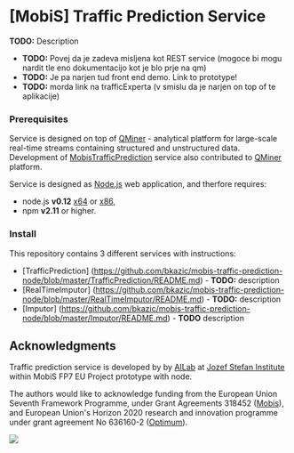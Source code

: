# [MobiS] Traffic Prediction Service 
**TODO:** Description 

- **TODO:** Povej da je zadeva misljena kot REST service (mogoce bi mogu nardit tle eno dokumentacijo kot je blo prje na qm)
- **TODO:** Je pa narjen tud front end demo. Link to prototype!
- **TODO:** morda link na trafficExperta (v smislu da je narjen on top of te aplikacije)

### Prerequisites
Service is designed on top of [QMiner](https://github.com/qminer/qminer) - analytical platform for 
large-scale real-time streams containing structured and unstructured data. Development of 
[MobisTrafficPrediction](https://github.com/bkazic/mobis-traffic-prediction-node) service 
also contributed to [QMiner](https://github.com/qminer/qminer) platform.

Service is designed as [Node.js](https://nodejs.org/en/) web application, and therfore requires: 
- node.js **v0.12** [x64](https://nodejs.org/download/release/v0.12.7/x64/node-v0.12.7-x64.msi) or 
[x86](https://nodejs.org/download/release/v0.12.7/node-v0.12.7-x86.msi), 
- npm **v2.11** or higher.

### Install 
This repository contains 3 different services with instructions:
- [TrafficPrediction]
    (https://github.com/bkazic/mobis-traffic-prediction-node/blob/master/TrafficPrediction/README.md) - 
    **TODO:** description
- [RealTimeImputor]
    (https://github.com/bkazic/mobis-traffic-prediction-node/blob/master/RealTimeImputor/README.md) - 
    **TODO:** description
- [Imputor]
    (https://github.com/bkazic/mobis-traffic-prediction-node/blob/master/Imputor/README.md) - 
    **TODO** description


## Acknowledgments

Traffic prediction service is developed by  by [AILab](http://ailab.ijs.si/) at 
[Jozef Stefan Institute](http://www.ijs.si/) within MobiS FP7 EU Project  prototype with node.

The authors would like to acknowledge funding from the European Union Seventh Framework Programme, 
under Grant Agreements 318452 ([Mobis](https://sites.google.com/site/mobiseuprojecteu/)), and
European Union's Horizon 2020 research and innovation programme under grant agreement 
No 636160-2 ([Optimum](http://www.optimumproject.eu/)).

![](http://ailab.ijs.si/~blazf/eu.png)

